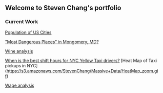 ## Welcome to Steven Chang's portfolio
### Current Work

[Population of US Cities](http://stevenyychang.georgetown.domains/Week2ActivityVis.html)

["Most Dangerous Places" in Mongomery, MD?](https://public.tableau.com/profile/yuan.yao.chang#!/vizhome/HW2_52/Dashboard2)

[Wine analysis](https://public.tableau.com/views/inclass_9/Story1?:embed=y&:display_count=yes&publish=yes)

[When is the best shift hours for NYC Yellow Taxi drivers?](https://public.tableau.com/views/HW4_42/Story2?:embed=y&:display_count=yes&publish=yes)
[Heat Map of Taxi pickups in NYC]
(https://s3.amazonaws.com/StevenChang/Massive+Data/HeatMap_zoom.gif)

[Wage analysis](http://stevenyychang.georgetown.domains/HW5.html)







